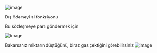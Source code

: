 ![image](https://user-images.githubusercontent.com/68228757/148381595-856dc9c8-eb9c-45b5-858d-89df69ef88d5.png)

Dış ödemeyi al fonksiyonu

Bu sözleşmeye para göndermek için

![image](https://user-images.githubusercontent.com/68228757/148382393-c6b74ce1-9a0a-41e9-8b6c-ff386b7bb006.png)

Bakarsanız miktarın düştüğünü, biraz gas çektiğini görebilirsiniz 
![image](https://user-images.githubusercontent.com/68228757/148383211-f62235a8-f00d-421a-81ae-0d20f2708568.png)
